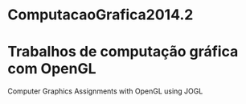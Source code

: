 ComputacaoGrafica2014.2
=======================
Trabalhos de computação gráfica com OpenGL
=======================
Computer Graphics Assignments with OpenGL using JOGL
